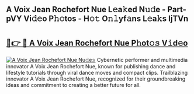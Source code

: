 ## A Voix Jean Rochefort Nue L𝚎a𝚔ed N𝚞𝚍e - Part-pVY Vi𝚍𝚎o P𝚑𝚘tos - H𝚘𝚝 O𝚗𝚕yf𝚊ns L𝚎a𝚔s IjTVn

# <h2><a href="http://kfcctrg.oniu.top/?m=A+Voix+Jean+Rochefort+Nue">🔗👉 🔴 A Voix Jean Rochefort Nue P𝚑ot𝚘𝚜 V𝚒d𝚎o</a></h2>

[![A Voix Jean Rochefort Nue Nu𝚍e𝚜](https://i.imgur.com/0qMVB7G.gif)](http://kfcctrg.oniu.top/?m=A+Voix+Jean+Rochefort+Nue)
Cybernetic performer and multimedia innovator A Voix Jean Rochefort Nue, known for publishing dance and lifestyle tutorials through viral dance moves and compact clips. Trailblazing innovator A Voix Jean Rochefort Nue, recognized for their groundbreaking ideas and commitment to creating a better future for all.  
